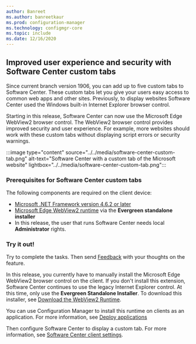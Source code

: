 ```yaml
---
author: Banreet
ms.author: banreetkaur
ms.prod: configuration-manager
ms.technology: configmgr-core
ms.topic: include
ms.date: 12/16/2020
---
```


## <a name="bkmk_swctr"></a> Improved user experience and security with Software Center custom tabs

<!--8655543-->

Since current branch version 1906, you can add up to five custom tabs to Software Center. These custom tabs let you give your users easy access to common web apps and other sites. Previously, to display websites Software Center used the Windows built-in Internet Explorer browser control.

Starting in this release, Software Center can now use the Microsoft Edge WebView2 browser control. The WebView2 browser control provides improved security and user experience. For example, more websites should work with these custom tabs without displaying script errors or security warnings.

:::image type="content" source="../../media/software-center-custom-tab.png" alt-text="Software Center with a custom tab of the Microsoft website" lightbox="../../media/software-center-custom-tab.png":::

### Prerequisites for Software Center custom tabs

The following components are required on the client device:

- [Microsoft .NET Framework version 4.6.2 or later](/dotnet/framework/install/)
- [Microsoft Edge WebView2 runtime](https://developer.microsoft.com/microsoft-edge/webview2/#download-section) via the **Evergreen standalone installer**
- In this release, the user that runs Software Center needs local **Administrator** rights.

### Try it out!

Try to complete the tasks. Then send [Feedback](../../../../understand/product-feedback.md) with your thoughts on the feature.

In this release, you currently have to manually install the Microsoft Edge WebView2 browser control on the client. If you don't install this extension, Software Center continues to use the legacy Internet Explorer control. At this time, only use the **Evergreen Standalone Installer**. To download this installer, see [Download the WebView2 Runtime](https://developer.microsoft.com/microsoft-edge/webview2/#download-section).

You can use Configuration Manager to install this runtime on clients as an application. For more information, see [Deploy applications](../../../../../apps/deploy-use/deploy-applications.md)

Then configure Software Center to display a custom tab. For more information, see [Software Center client settings](../../../../clients/deploy/about-client-settings.md#software-center-customization---tabs).
